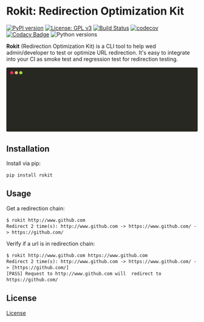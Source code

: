 # Rokit: Redirection Optimization Kit

[![PyPI version](https://badge.fury.io/py/rokit.svg)](https://badge.fury.io/py/rokit)
[![License: GPL v3](https://img.shields.io/badge/License-GPL%20v3-blue.svg)](https://www.gnu.org/licenses/gpl-3.0)
[![Build Status](https://travis-ci.com/wizardbyron/rokit.svg?branch=master)](https://travis-ci.com/wizardbyron/rokit)
[![codecov](https://codecov.io/gh/wizardbyron/rokit/branch/master/graph/badge.svg)](https://codecov.io/gh/wizardbyron/rokit)
[![Codacy Badge](https://api.codacy.com/project/badge/Grade/85709197d31d4fa3b923e5c885523147)](https://www.codacy.com/app/wizardbyron/rokit?utm_source=github.com&amp;utm_medium=referral&amp;utm_content=wizardbyron/rokit&amp;utm_campaign=Badge_Grade)
![Python versions](https://img.shields.io/pypi/pyversions/rokit.svg)

**Rokit** (Redirection Optimization Kit) is a CLI tool to help wed admin/developer to test or optimize URL redirection. It's easy to integrate into your CI as smoke test and regression test for redirection testing.

![Usage](docs/images/usage.svg)

## Installation

Install via pip:

```shell
pip install rokit
```

## Usage

Get a redirection chain:

```shell
$ rokit http://www.github.com
Redirect 2 time(s): http://www.github.com -> https://www.github.com/ -> https://github.com/
```

Verify if a url is in redirection chain:

```shell
$ rokit http://www.github.com https://www.github.com
Redirect 2 time(s): http://www.github.com -> https://www.github.com/ -> [https://github.com/]
[PASS] Request to http://www.github.com will  redirect to https://github.com/
```

## License

[License](LICENSE)